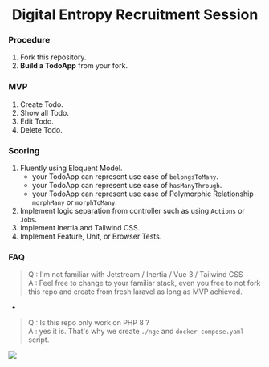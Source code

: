 <h1 align="center">Digital Entropy Recruitment Session</h1>

### Procedure

1. Fork this repository.
2. **Build a TodoApp** from your fork.

### MVP

1. Create Todo.
2. Show all Todo.
3. Edit Todo.
4. Delete Todo.

### Scoring

1. Fluently using Eloquent Model. 
   - your TodoApp can represent use case of `belongsToMany`.
   - your TodoApp can represent use case of `hasManyThrough`.
   - your TodoApp can represent use case of Polymorphic Relationship `morphMany` or `morphToMany`.
2. Implement logic separation from controller such as using `Actions` or `Jobs`.
3. Implement Inertia and Tailwind CSS.
4. Implement Feature, Unit, or Browser Tests.

### FAQ
> Q : I'm not familiar with Jetstream / Inertia / Vue 3 / Tailwind CSS  <br>
> A : Feel free to change to your familiar stack, even you free to not fork this repo and create from fresh laravel as long as MVP achieved.
-
> Q : Is this repo only work on PHP 8 ? <br>
> A : yes it is. That's why we create `./nge` and `docker-compose.yaml` script. 


![](https://media.giphy.com/media/ieUnS3iEokPahZAZj6/giphy.gif)
